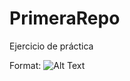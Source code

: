 # PrimeraRepo
Ejercicio de práctica

Format: ![Alt Text](https://upload.wikimedia.org/wikipedia/commons/thumb/4/4f/Black_hole_-_Messier_87_crop_max_res.jpg/1200px-Black_hole_-_Messier_87_crop_max_res.jpg)
